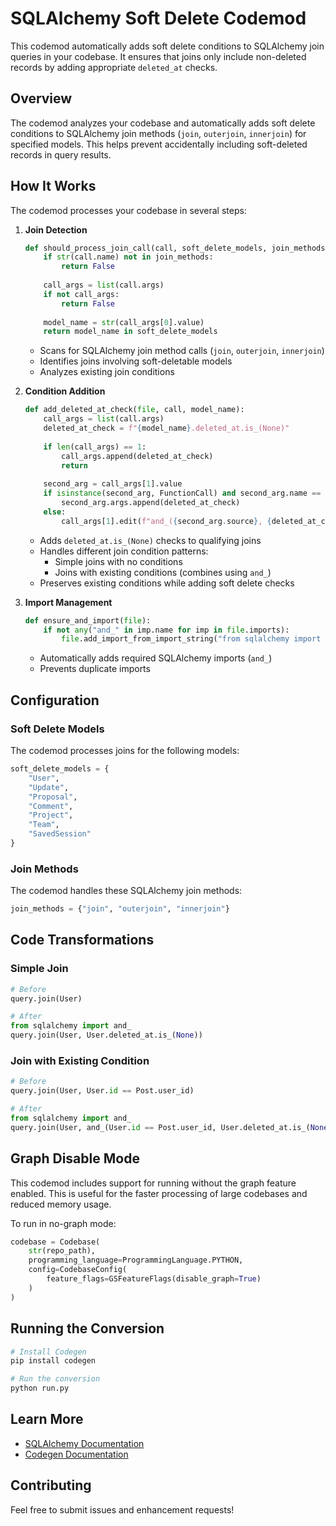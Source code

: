 # SQLAlchemy Soft Delete Codemod

This codemod automatically adds soft delete conditions to SQLAlchemy join queries in your codebase. It ensures that joins only include non-deleted records by adding appropriate `deleted_at` checks.

## Overview

The codemod analyzes your codebase and automatically adds soft delete conditions to SQLAlchemy join methods (`join`, `outerjoin`, `innerjoin`) for specified models. This helps prevent accidentally including soft-deleted records in query results.

## How It Works

The codemod processes your codebase in several steps:

1. **Join Detection**
   ```python
   def should_process_join_call(call, soft_delete_models, join_methods):
       if str(call.name) not in join_methods:
           return False
       
       call_args = list(call.args)
       if not call_args:
           return False
       
       model_name = str(call_args[0].value)
       return model_name in soft_delete_models
   ```
   - Scans for SQLAlchemy join method calls (`join`, `outerjoin`, `innerjoin`)
   - Identifies joins involving soft-deletable models
   - Analyzes existing join conditions

2. **Condition Addition**
   ```python
   def add_deleted_at_check(file, call, model_name):
       call_args = list(call.args)
       deleted_at_check = f"{model_name}.deleted_at.is_(None)"
       
       if len(call_args) == 1:
           call_args.append(deleted_at_check)
           return
       
       second_arg = call_args[1].value
       if isinstance(second_arg, FunctionCall) and second_arg.name == "and_":
           second_arg.args.append(deleted_at_check)
       else:
           call_args[1].edit(f"and_({second_arg.source}, {deleted_at_check})")
   ```
   - Adds `deleted_at.is_(None)` checks to qualifying joins
   - Handles different join condition patterns:
     - Simple joins with no conditions
     - Joins with existing conditions (combines using `and_`)
   - Preserves existing conditions while adding soft delete checks

3. **Import Management**
   ```python
   def ensure_and_import(file):
       if not any("and_" in imp.name for imp in file.imports):
           file.add_import_from_import_string("from sqlalchemy import and_")
   ```
   - Automatically adds required SQLAlchemy imports (`and_`)
   - Prevents duplicate imports

## Configuration

### Soft Delete Models

The codemod processes joins for the following models:
```python
soft_delete_models = {
    "User",
    "Update",
    "Proposal",
    "Comment",
    "Project",
    "Team",
    "SavedSession"
}
```

### Join Methods

The codemod handles these SQLAlchemy join methods:
```python
join_methods = {"join", "outerjoin", "innerjoin"}
```

## Code Transformations

### Simple Join
```python
# Before
query.join(User)

# After
from sqlalchemy import and_
query.join(User, User.deleted_at.is_(None))
```

### Join with Existing Condition
```python
# Before
query.join(User, User.id == Post.user_id)

# After
from sqlalchemy import and_
query.join(User, and_(User.id == Post.user_id, User.deleted_at.is_(None)))
```

## Graph Disable Mode

This codemod includes support for running without the graph feature enabled. This is useful for the faster processing of large codebases and reduced memory usage.

To run in no-graph mode:
```python
codebase = Codebase(
    str(repo_path),
    programming_language=ProgrammingLanguage.PYTHON,
    config=CodebaseConfig(
        feature_flags=GSFeatureFlags(disable_graph=True)
    )
)
```

## Running the Conversion

```bash
# Install Codegen
pip install codegen

# Run the conversion
python run.py
```

## Learn More

- [SQLAlchemy Documentation](https://docs.sqlalchemy.org/en/20/)
- [Codegen Documentation](https://docs.codegen.com)

## Contributing

Feel free to submit issues and enhancement requests!
